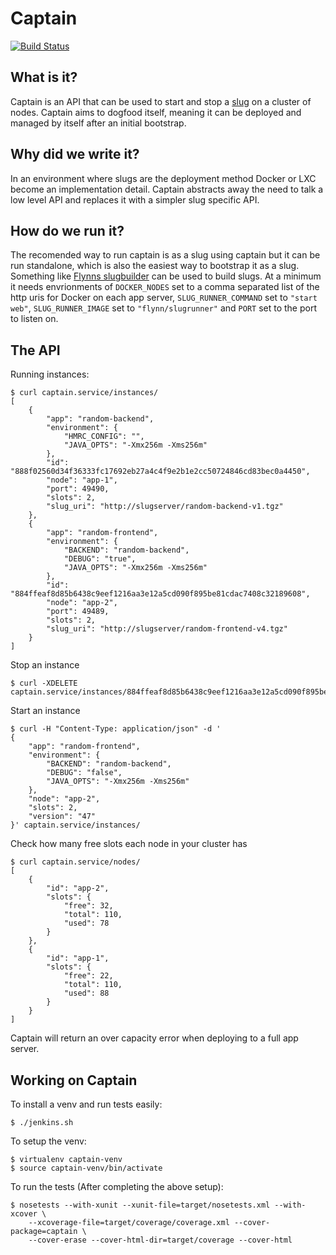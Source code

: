 Captain
=======

[![Build Status](https://travis-ci.org/hmrc/captain.svg?branch=master)](https://travis-ci.org/hmrc/captain)

## What is it?

Captain is an API that can be used to start and stop a [slug](https://devcenter.heroku.com/articles/slug-compiler) on a cluster of nodes.
Captain aims to dogfood itself, meaning it can be deployed and managed by itself after an initial bootstrap.

## Why did we write it?

In an environment where slugs are the deployment method Docker or LXC become an implementation detail.
Captain abstracts away the need to talk a low level API and replaces it with a simpler slug specific API.

## How do we run it?

The recomended way to run captain is as a slug using captain but it can be run standalone, which is also the easiest way to bootstrap it as a slug. Something like [Flynns slugbuilder](https://github.com/flynn-archive/slugrunner) can be used to build slugs.
At a minimum it needs envrionments of `DOCKER_NODES` set to a comma separated list of the http uris for Docker on each app server, `SLUG_RUNNER_COMMAND` set to `"start web"`, `SLUG_RUNNER_IMAGE` set to `"flynn/slugrunner"` and `PORT` set to the port to listen on.

## The API

Running instances:
```
$ curl captain.service/instances/
[
    {
        "app": "random-backend", 
        "environment": {
            "HMRC_CONFIG": "", 
            "JAVA_OPTS": "-Xmx256m -Xms256m"
        }, 
        "id": "888f02560d34f36333fc17692eb27a4c4f9e2b1e2cc50724846cd83bec0a4450", 
        "node": "app-1", 
        "port": 49490, 
        "slots": 2, 
        "slug_uri": "http://slugserver/random-backend-v1.tgz"
    }, 
    {
        "app": "random-frontend", 
        "environment": {
            "BACKEND": "random-backend",
            "DEBUG": "true",
            "JAVA_OPTS": "-Xmx256m -Xms256m"
        }, 
        "id": "884ffeaf8d85b6438c9eef1216aa3e12a5cd090f895be81cdac7408c32189608", 
        "node": "app-2", 
        "port": 49489,
        "slots": 2, 
        "slug_uri": "http://slugserver/random-frontend-v4.tgz"
    }
]
```

Stop an instance
```
$ curl -XDELETE captain.service/instances/884ffeaf8d85b6438c9eef1216aa3e12a5cd090f895be81cdac7408c32189608
```

Start an instance
```
$ curl -H "Content-Type: application/json" -d '
{
    "app": "random-frontend", 
    "environment": {
        "BACKEND": "random-backend",
        "DEBUG": "false",
        "JAVA_OPTS": "-Xmx256m -Xms256m"
    }, 
    "node": "app-2", 
    "slots": 2, 
    "version": "47"
}' captain.service/instances/
```

Check how many free slots each node in your cluster has
```
$ curl captain.service/nodes/
[
    {
        "id": "app-2", 
        "slots": {
            "free": 32, 
            "total": 110, 
            "used": 78
        }
    }, 
    {
        "id": "app-1", 
        "slots": {
            "free": 22, 
            "total": 110, 
            "used": 88
        }
    }
]
```
Captain will return an over capacity error when deploying to a full app server.

## Working on Captain

To install a venv and run tests easily:

```
$ ./jenkins.sh
```

To setup the venv:

```
$ virtualenv captain-venv
$ source captain-venv/bin/activate
```

To run the tests (After completing the above setup):

```
$ nosetests --with-xunit --xunit-file=target/nosetests.xml --with-xcover \
    --xcoverage-file=target/coverage/coverage.xml --cover-package=captain \
    --cover-erase --cover-html-dir=target/coverage --cover-html
```

